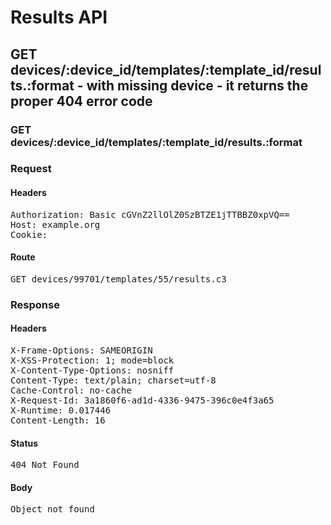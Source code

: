 # Results API

## GET devices/:device_id/templates/:template_id/results.:format - with missing device - it returns the proper 404 error code

### GET devices/:device_id/templates/:template_id/results.:format
### Request

#### Headers

<pre>Authorization: Basic cGVnZ2llOlZ0SzBTZE1jTTBBZ0xpVQ==
Host: example.org
Cookie: </pre>

#### Route

<pre>GET devices/99701/templates/55/results.c3</pre>

### Response

#### Headers

<pre>X-Frame-Options: SAMEORIGIN
X-XSS-Protection: 1; mode=block
X-Content-Type-Options: nosniff
Content-Type: text/plain; charset=utf-8
Cache-Control: no-cache
X-Request-Id: 3a1860f6-ad1d-4336-9475-396c0e4f3a65
X-Runtime: 0.017446
Content-Length: 16</pre>

#### Status

<pre>404 Not Found</pre>

#### Body

<pre>Object not found</pre>
